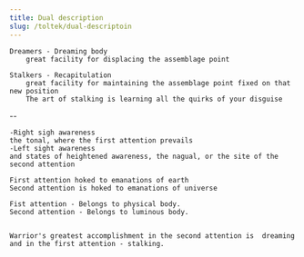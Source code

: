 ```yaml
---
title: Dual description
slug: /toltek/dual-descriptoin
---
```


    Dreamers - Dreaming body
        great facility for displacing the assemblage point

    Stalkers - Recapitulation
        great facility for maintaining the assemblage point fixed on that new position
        The art of stalking is learning all the quirks of your disguise
-- 

    -Right sigh awareness
    the tonal, where the first attention prevails
    -Left sight awareness
    and states of heightened awareness, the nagual, or the site of the second attention

    First attention hoked to emanations of earth
    Second attention is hoked to emanations of universe

    Fist attention - Belongs to physical body.
    Second attention - Belongs to luminous body.


    Warrior's greatest accomplishment in the second attention is  dreaming
    and in the first attention - stalking.